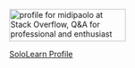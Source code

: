 <a href="https://stackoverflow.com/users/20474081/midipaolo"><img src="https://stackoverflow.com/users/flair/20474081.png?theme=dark" width="208" height="58" alt="profile for midipaolo at Stack Overflow, Q&amp;A for professional and enthusiast programmers" title="profile for midipaolo at Stack Overflow, Q&amp;A for professional and enthusiast programmers"></a>

<a href="https://www.sololearn.com/profile/27515270">SoloLearn Profile</a>

<!--
**midipaolo/midipaolo** is a ✨ _special_ ✨ repository because its `README.md` (this file) appears on your GitHub profile.

Here are some ideas to get you started:

- 🔭 I’m currently working on ...
- 🌱 I’m currently learning ...
- 👯 I’m looking to collaborate on ...
- 🤔 I’m looking for help with ...
- 💬 Ask me about ...
- 📫 How to reach me: ...
- 😄 Pronouns: ...
- ⚡ Fun fact: ...
-->
